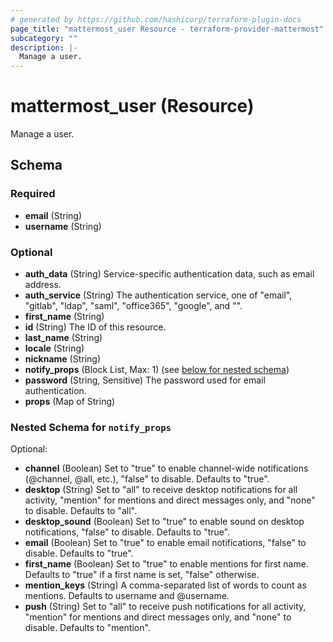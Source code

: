 ```yaml
---
# generated by https://github.com/hashicorp/terraform-plugin-docs
page_title: "mattermost_user Resource - terraform-provider-mattermost"
subcategory: ""
description: |-
  Manage a user.
---
```


# mattermost_user (Resource)

Manage a user.



<!-- schema generated by tfplugindocs -->
## Schema

### Required

- **email** (String)
- **username** (String)

### Optional

- **auth_data** (String) Service-specific authentication data, such as email address.
- **auth_service** (String) The authentication service, one of "email", "gitlab", "ldap", "saml", "office365", "google", and "".
- **first_name** (String)
- **id** (String) The ID of this resource.
- **last_name** (String)
- **locale** (String)
- **nickname** (String)
- **notify_props** (Block List, Max: 1) (see [below for nested schema](#nestedblock--notify_props))
- **password** (String, Sensitive) The password used for email authentication.
- **props** (Map of String)

<a id="nestedblock--notify_props"></a>
### Nested Schema for `notify_props`

Optional:

- **channel** (Boolean) Set to "true" to enable channel-wide notifications (@channel, @all, etc.), "false" to disable. Defaults to "true".
- **desktop** (String) Set to "all" to receive desktop notifications for all activity, "mention" for mentions and direct messages only, and "none" to disable. Defaults to "all".
- **desktop_sound** (Boolean) Set to "true" to enable sound on desktop notifications, "false" to disable. Defaults to "true".
- **email** (Boolean) Set to "true" to enable email notifications, "false" to disable. Defaults to "true".
- **first_name** (Boolean) Set to "true" to enable mentions for first name. Defaults to "true" if a first name is set, "false" otherwise.
- **mention_keys** (String) A comma-separated list of words to count as mentions. Defaults to username and @username.
- **push** (String) Set to "all" to receive push notifications for all activity, "mention" for mentions and direct messages only, and "none" to disable. Defaults to "mention".



